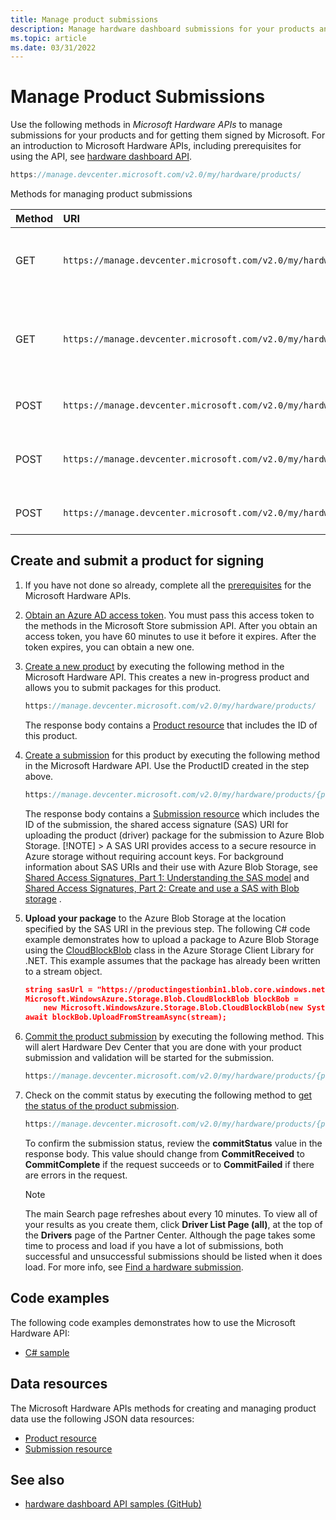 ```yaml
---
title: Manage product submissions
description: Manage hardware dashboard submissions for your products and get them signed by Microsoft
ms.topic: article
ms.date: 03/31/2022
---
```


# Manage Product Submissions

Use the following methods in *Microsoft Hardware APIs* to manage submissions for your products and for getting them signed by Microsoft. For an introduction to Microsoft Hardware APIs, including prerequisites for using the API, see [hardware dashboard API](dashboard-api.md).

```cpp
https://manage.devcenter.microsoft.com/v2.0/my/hardware/products/
```

Methods for managing product submissions

| Method | URI | Description |
|:-|:-|:-|
| GET | `https://manage.devcenter.microsoft.com/v2.0/my/hardware/products/{productID}` | [Get status/data for a specific product](get-a-product.md) |
| GET | `https://manage.devcenter.microsoft.com/v2.0/my/hardware/products/{productID}/submissions/{submissionId}` | [Get status/data for a specific submission of a product](get-a-submission.md) |
| POST | `https://manage.devcenter.microsoft.com/v2.0/my/hardware/products` | [Create a new product](create-a-new-product.md) |
| POST | `https://manage.devcenter.microsoft.com/v2.0/my/hardware/products/{productID}/submissions/` | [Create a new submission for a product](create-a-new-submission-for-a-product.md) |
| POST | `https://manage.devcenter.microsoft.com/v2.0/my/hardware/products/{productID}/submissions/{submissionId}/commit` | [Commit a product submission](commit-a-product-submission.md) |

## Create and submit a product for signing

1. If you have not done so already, complete all the [prerequisites](dashboard-api.md) for the Microsoft Hardware APIs.

1. [Obtain an Azure AD access token](dashboard-api.md#obtain-an-azure-ad-access-token). You must pass this access token to the methods in the Microsoft Store submission API. After you obtain an access token, you have 60 minutes to use it before it expires. After the token expires, you can obtain a new one.

1. [Create a new product](create-a-new-product.md)  by executing the following method in the Microsoft Hardware API. This creates a new in-progress product and allows you to submit packages for this product.

    ```cpp
    https://manage.devcenter.microsoft.com/v2.0/my/hardware/products/
    ```

    The response body contains a [Product resource](get-product-data.md#product-resource) that includes the ID of this product.

1. [Create a submission](create-a-new-submission-for-a-product.md)  for this product by executing the following method in the Microsoft Hardware API.  Use the ProductID created in the step above.

    ```cpp
    https://manage.devcenter.microsoft.com/v2.0/my/hardware/products/{productID}/submissions/
    ```

    The response body contains a [Submission resource](get-product-data.md#submission-resource) which includes the ID of the submission, the shared access signature (SAS) URI for uploading the product (driver) package for the submission to Azure Blob Storage. [!NOTE] > A SAS URI provides access to a secure resource in Azure storage without requiring account keys. For background information about SAS URIs and their use with Azure Blob Storage, see [Shared Access Signatures, Part 1: Understanding the SAS model](/azure/storage/common/storage-sas-overview)  and [Shared Access Signatures, Part 2: Create and use a SAS with Blob storage](/azure/storage/common/storage-sas-overview) .

1. **Upload your package** to the Azure Blob Storage at the location specified by the SAS URI in the previous step.
The following C# code example demonstrates how to upload a package to Azure Blob Storage using the [CloudBlockBlob](/dotnet/api/microsoft.azure.storage.blob.cloudblockblob/) class in the Azure Storage Client Library for .NET. This example assumes that the package has already been written to a stream object.

    ```json
    string sasUrl = "https://productingestionbin1.blob.core.windows.net/ingestion/26920f66-b592-4439-9a9d-fb0f014902ec?sv=2014-02-14&sr=b&sig=usAN0kNFNnYE2tGQBI%2BARQWejX1Guiz7hdFtRhyK%2Bog%3D&se=2016-06-17T20:45:51Z&sp=rwl";
    Microsoft.WindowsAzure.Storage.Blob.CloudBlockBlob blockBob =
        new Microsoft.WindowsAzure.Storage.Blob.CloudBlockBlob(new System.Uri(sasUrl));
    await blockBob.UploadFromStreamAsync(stream);
    ```

1. [Commit the product submission](commit-a-product-submission.md)  by executing the following method. This will alert Hardware Dev Center that you are done with your product submission and validation will be started for the submission.

    ```cpp
    https://manage.devcenter.microsoft.com/v2.0/my/hardware/products/{productID}/submissions/{submissionId}/commit
    ```

1. Check on the commit status by executing the following method to [get the status of the product submission](get-a-submission.md).

    ```cpp
    https://manage.devcenter.microsoft.com/v2.0/my/hardware/products/{productID}/submissions/{submissionId}
    ```

    To confirm the submission status, review the **commitStatus** value in the response body. This value should change from **CommitReceived** to **CommitComplete** if the request succeeds or to **CommitFailed** if there are errors in the request.

   >[!NOTE]
   >The main Search page refreshes about every 10 minutes. To view all of your results as you create them, click **Driver List Page (all)**, at the top of the **Drivers** page of the Partner Center. Although the page takes some time to process and load if you have a lot of submissions, both successful and unsuccessful submissions should be listed when it does load. For more info, see [Find a hardware submission](./hardware-submissions-view.md).

## Code examples

The following code examples demonstrates how to use the Microsoft Hardware API:

- [C# sample](https://download.microsoft.com/download/C/F/4/CF404E53-87A0-4204-BA13-A64B09A237C1/HardwareApiCSharpSample.zip)

## Data resources

The Microsoft Hardware APIs methods for creating and managing product data use the following JSON data resources:

- [Product resource](get-product-data.md#product-resource)
- [Submission resource](get-product-data.md#submission-resource)

## See also

- [hardware dashboard API samples (GitHub)](https://aka.ms/hpc_async_api_samples)
